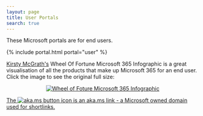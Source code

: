 ```yaml
---
layout: page
title: User Portals
search: true
---
```


These Microsoft portals are for end users.

{% include portal.html portal="user" %}

[Kirsty McGrath's](https://www.linkedin.com/in/kirstymcgrath/) Wheel Of Fortune Microsoft 365 Infographic is a great visualisation of all the products that make up Microsoft 365 for an end user. 
Click the image to see the original full size:
<p align="center">
   <a href="https://bit.ly/M365Wheel"><img src="https://msportals.io/images/wheel250x250.jpg" alt="Wheel of Foture Microsoft 365 Infographic">
</p>
 

The ![aka.ms button](images\akamsicon.png) icon is an aka.ms link - a Microsoft owned domain used for shortlinks.
